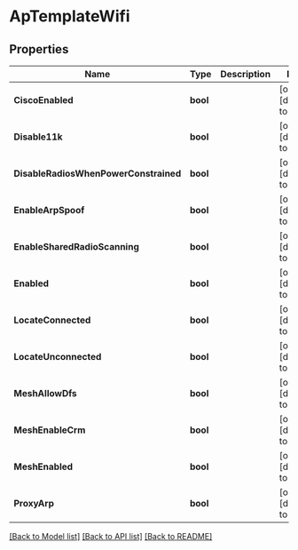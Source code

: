 # ApTemplateWifi

## Properties
Name | Type | Description | Notes
------------ | ------------- | ------------- | -------------
**CiscoEnabled** | **bool** |  | [optional] [default to null]
**Disable11k** | **bool** |  | [optional] [default to false]
**DisableRadiosWhenPowerConstrained** | **bool** |  | [optional] [default to null]
**EnableArpSpoof** | **bool** |  | [optional] [default to null]
**EnableSharedRadioScanning** | **bool** |  | [optional] [default to false]
**Enabled** | **bool** |  | [optional] [default to true]
**LocateConnected** | **bool** |  | [optional] [default to false]
**LocateUnconnected** | **bool** |  | [optional] [default to false]
**MeshAllowDfs** | **bool** |  | [optional] [default to false]
**MeshEnableCrm** | **bool** |  | [optional] [default to null]
**MeshEnabled** | **bool** |  | [optional] [default to null]
**ProxyArp** | **bool** |  | [optional] [default to false]

[[Back to Model list]](../README.md#documentation-for-models) [[Back to API list]](../README.md#documentation-for-api-endpoints) [[Back to README]](../README.md)

